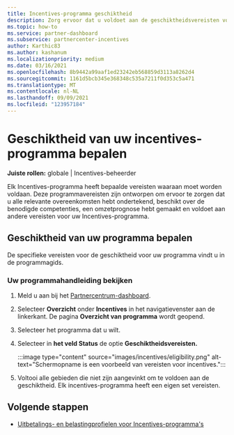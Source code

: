 ```yaml
---
title: Incentives-programma geschiktheid
description: Zorg ervoor dat u voldoet aan de geschiktheidsvereisten voor het incentives-programma. Dit proces omvat het controleren van geschiktheid in uw programmahandleiding.
ms.topic: how-to
ms.service: partner-dashboard
ms.subservice: partnercenter-incentives
author: Karthic83
ms.author: kashanum
ms.localizationpriority: medium
ms.date: 03/16/2021
ms.openlocfilehash: 8b9442a99aaf1ed23242eb568859d3113a8262d4
ms.sourcegitcommit: 1161d5bcb345e368348c535a7211f0d353c5a471
ms.translationtype: MT
ms.contentlocale: nl-NL
ms.lasthandoff: 09/09/2021
ms.locfileid: "123957184"
---
```

# <a name="determine-your-incentives-program-eligibility"></a>Geschiktheid van uw incentives-programma bepalen

**Juiste rollen:** globale | Incentives-beheerder

Elk Incentives-programma heeft bepaalde vereisten waaraan moet worden voldaan. Deze programmavereisten zijn ontworpen om ervoor te zorgen dat u alle relevante overeenkomsten hebt ondertekend, beschikt over de benodigde competenties, een omzetprognose hebt gemaakt en voldoet aan andere vereisten voor uw Incentives-programma.

## <a name="determining-your-program-eligibility"></a>Geschiktheid van uw programma bepalen

De specifieke vereisten voor de geschiktheid voor uw programma vindt u in de programmagids. 

### <a name="to-see-your-program-guide"></a>Uw programmahandleiding bekijken

1. Meld u aan bij het [Partnercentrum-dashboard](https://partner.microsoft.com/dashboard/).

2. Selecteer **Overzicht** onder **Incentives** in het navigatievenster aan de linkerkant. De pagina **Overzicht van programma** wordt geopend.

3. Selecteer het programma dat u wilt.

4. Selecteer in **het veld Status** de optie **Geschiktheidsvereisten.**

   :::image type="content" source="images/incentives/eligibility.png" alt-text="Schermopname is een voorbeeld van vereisten voor incentives.":::

5. Voltooi alle gebieden die niet zijn aangevinkt om te voldoen aan de geschiktheid. Elk incentives-programma heeft een eigen set vereisten.

## <a name="next-steps"></a>Volgende stappen

- [Uitbetalings- en belastingprofielen voor Incentives-programma's](incentives-create-and-manage-your-payout-and-tax-profiles.md)
